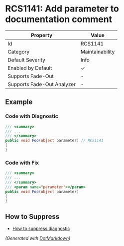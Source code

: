 # RCS1141: Add parameter to documentation comment

| Property                    | Value           |
| --------------------------- | --------------- |
| Id                          | RCS1141         |
| Category                    | Maintainability |
| Default Severity            | Info            |
| Enabled by Default          | &#x2713;        |
| Supports Fade\-Out          | \-              |
| Supports Fade\-Out Analyzer | \-              |

## Example

### Code with Diagnostic

```csharp
/// <summary>
/// ...
/// </summary>
public void Foo(object parameter) // RCS1141
{
}
```

### Code with Fix

```csharp
/// <summary>
/// ...
/// </summary>
/// <param name="parameter"></param>
public void Foo(object parameter)
{
}
```

## How to Suppress

* [How to suppress diagnostic](../HowToConfigureAnalyzers#HowToSupressDiagnostic.md)

*\(Generated with [DotMarkdown](http://github.com/JosefPihrt/DotMarkdown)\)*